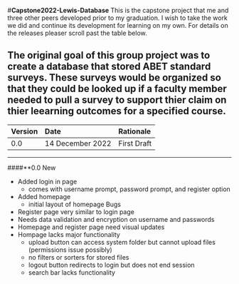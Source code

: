 #**Capstone2022-Lewis-Database**
This is the capstone project that me and three other peers developed prior to my graduation. I wish to take the work we did and continue its development for learning on my own. For details on the releases pleaser scroll past the table below.

The original goal of this group project was to create a database that stored ABET standard surveys. These surveys would be organized so that they could be looked up if a faculty member needed to pull a survey to support thier claim on thier leearning outcomes for a specified course.
---

| **Version** | **Date** | Rationale |
| :--- | :--- | :--- |
| 0.0 | 14 December 2022 | First Draft |
---

####**0.0 
New
- Added login in page
  - comes with username prompt, password prompt, and register option
- Added homepage
  - initial layout of homepage 
Bugs
- Register page very similar to login page
- Needs data validation and encryption on username and passwords
- Homepage and register page need visual updates
- Hompage lacks major functionality
  - upload button can access system folder but cannot upload files (permissions issue possibly)
  - no filters or sorters for stored files
  - logout button redirects to login but does not end session
  - search bar lacks functionality
  
